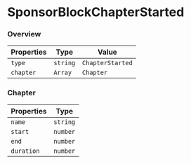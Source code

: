 # SponsorBlockChapterStarted

### Overview

| Properties | Type     | Value            |
| ---------- | -------- | ---------------- |
| `type`     | `string` | `ChapterStarted` |
| `chapter`  | `Array`  | `Chapter`        |

### Chapter

| Properties | Type     |
| ---------- | -------- |
| `name`     | `string` |
| `start`    | `number` |
| `end`      | `number` |
| `duration` | `number` |
